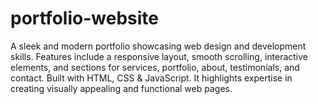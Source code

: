 # portfolio-website
 A sleek and modern portfolio showcasing web design and development skills. Features include a responsive layout, smooth scrolling, interactive elements, and sections for services, portfolio, about, testimonials, and contact. Built with HTML, CSS & JavaScript. It highlights expertise in creating visually appealing and functional web pages.

